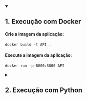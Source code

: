 <details open>
  <summary><h2>1. Execução com Docker</h3></summary>
  
  #### Crie a imagem da aplicação:
  
  ```
  docker build -t API .
  ```
  
  #### Execute a imagem da aplicação:
  
  ```
  docker run -p 8000:8000 API
  ```
  </details>

<details>
  <summary><h2>2. Execução com Python</h3></summary>
  
  #### Clone o repositório:
  
  ```
  git clone https://github.com/maaure/microblog.git
  ```
  
  #### Acesse o diretório gerado:
  
  ```
  cd microblog
  ```
  
  #### Crie um ambiente virtual:
  
  ```
  python -m venv venv
  ```
  
  #### Ative o ambiente virtual (Linux):
  
  ```
  . venv/bin/activate
  ```
  
  #### Ative o ambiente virtual (Windows):
  
  ```
  .\venv\Scripts\activate
  ```
  
  #### Instale as dependências:
  
  ```
  pip install -r requirements.txt
  ```
  
  #### Aplique as migrações:
  
  ```
  python manage.py migrate
  ```
  
  #### Execute a aplicação:
  
  ```
  python manage.py runserver
  ```
  
  #### Abra a aplicação no navegador:
  
  ```
  http://localhost:8000/api/doc/
  ```

</details>
